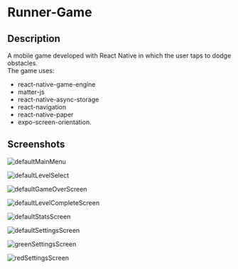 # Runner-Game
## Description
A mobile game developed with React Native in which the user taps to dodge obstacles.  
The game uses:
* react-native-game-engine
* matter-js
* react-native-async-storage
* react-navigation
* react-native-paper
* expo-screen-orientation. 

## Screenshots
![defaultMainMenu](https://user-images.githubusercontent.com/42325719/133143400-8b6ebe0e-055d-4f4b-b7c4-e5b7f80815cc.jpg)

![defaultLevelSelect](https://user-images.githubusercontent.com/42325719/133143399-ca412b67-827f-408b-81e6-61aedd9eceff.jpg)

![defaultGameOverScreen](https://user-images.githubusercontent.com/42325719/133143395-956becbd-f22c-41d1-b03f-b83a275bfe3c.jpg)

![defaultLevelCompleteScreen](https://user-images.githubusercontent.com/42325719/133143391-8a55c92a-39f3-476b-9003-1ec3ccf99dd8.jpg)

![defaultStatsScreen](https://user-images.githubusercontent.com/42325719/133143382-2ab678a8-02b6-41b4-ac81-2bd16aa6c341.jpg)

![defaultSettingsScreen](https://user-images.githubusercontent.com/42325719/133143402-cda579f9-d3b4-4399-a876-a149cb00c3c6.jpg)

![greenSettingsScreen](https://user-images.githubusercontent.com/42325719/133143385-b29aa828-93a1-4221-a193-4dd53f1adee8.jpg)

![redSettingsScreen](https://user-images.githubusercontent.com/42325719/133143388-9f868be9-9598-4c50-b613-e4ac583260fa.jpg)
